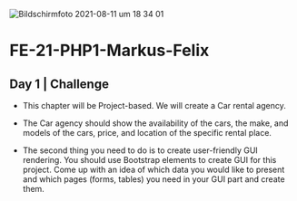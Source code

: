 ![Bildschirmfoto 2021-08-11 um 18 34 01](https://user-images.githubusercontent.com/85449060/129067924-bb50866c-5e4b-4ae8-9ed9-339fd5420c86.png)
# FE-21-PHP1-Markus-Felix

## Day 1 | Challenge

* This chapter will be Project-based. We will create a Car rental agency. 

* The Car agency should show the availability of the cars, the make, and models of the cars, price, and location of the specific rental place.

* The second thing you need to do is to create user-friendly GUI rendering. You should use Bootstrap elements to create GUI for this project. Come up with an idea of which data you would like to present and which pages (forms, tables) you need in your GUI part and create them. 
